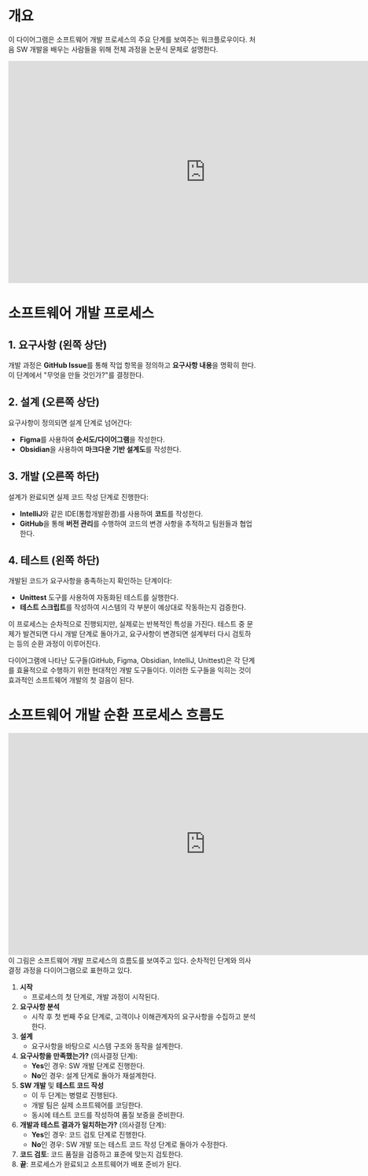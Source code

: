 
# 개요

이 다이어그램은 소프트웨어 개발 프로세스의 주요 단계를 보여주는 워크플로우이다. 처음 SW 개발을 배우는 사람들을 위해 전체 과정을 논문식 문체로 설명한다.

<iframe style="border: 1px solid rgba(0, 0, 0, 0.1);" width="800" height="450" src="https://embed.figma.com/board/7VvIAg2eNPz1YsCKAniYno/SW-%EA%B0%9C%EB%B0%9C-%ED%94%84%EB%A1%9C%EC%84%B8%EC%8A%A4?node-id=0-1&embed-host=share" allowfullscreen></iframe>

# 소프트웨어 개발 프로세스

## 1. 요구사항 (왼쪽 상단)

개발 과정은 **GitHub Issue**를 통해 작업 항목을 정의하고 **요구사항 내용**을 명확히 한다. 이 단계에서 "무엇을 만들 것인가?"를 결정한다.


## 2. 설계 (오른쪽 상단)

요구사항이 정의되면 설계 단계로 넘어간다:

- **Figma**를 사용하여 **순서도/다이어그램**을 작성한다.
- **Obsidian**을 사용하여 **마크다운 기반 설계도**를 작성한다.


## 3. 개발 (오른쪽 하단)

설계가 완료되면 실제 코드 작성 단계로 진행한다:

- **IntelliJ**와 같은 IDE(통합개발환경)를 사용하여 **코드**를 작성한다.
- **GitHub**을 통해 **버전 관리**를 수행하여 코드의 변경 사항을 추적하고 팀원들과 협업한다.

## 4. 테스트 (왼쪽 하단)

개발된 코드가 요구사항을 충족하는지 확인하는 단계이다:

- **Unittest** 도구를 사용하여 자동화된 테스트를 실행한다.
- **테스트 스크립트**를 작성하여 시스템의 각 부분이 예상대로 작동하는지 검증한다.

이 프로세스는 순차적으로 진행되지만, 실제로는 반복적인 특성을 가진다. 테스트 중 문제가 발견되면 다시 개발 단계로 돌아가고, 요구사항이 변경되면 설계부터 다시 검토하는 등의 순환 과정이 이루어진다.

다이어그램에 나타난 도구들(GitHub, Figma, Obsidian, IntelliJ, Unittest)은 각 단계를 효율적으로 수행하기 위한 현대적인 개발 도구들이다. 이러한 도구들을 익히는 것이 효과적인 소프트웨어 개발의 첫 걸음이 된다.



# 소프트웨어 개발 순환 프로세스 흐름도
<iframe style="border: 1px solid rgba(0, 0, 0, 0.1);" width="800" height="450" src="https://embed.figma.com/board/7VvIAg2eNPz1YsCKAniYno/SW-%EA%B0%9C%EB%B0%9C-%ED%94%84%EB%A1%9C%EC%84%B8%EC%8A%A4?node-id=6-116&embed-host=share" allowfullscreen></iframe>
이 그림은 소프트웨어 개발 프로세스의 흐름도를 보여주고 있다. 순차적인 단계와 의사결정 과정을 다이어그램으로 표현하고 있다. 

1. **시작**
	- 프로세스의 첫 단계로, 개발 과정이 시작된다.
2. **요구사항 분석**
	- 시작 후 첫 번째 주요 단계로, 고객이나 이해관계자의 요구사항을 수집하고 분석한다.
3. **설계**
	- 요구사항을 바탕으로 시스템 구조와 동작을 설계한다.
4. **요구사항을 만족했는가?** (의사결정 단계):
    - **Yes**인 경우: SW 개발 단계로 진행한다.
    - **No**인 경우: 설계 단계로 돌아가 재설계한다.
5. **SW 개발** 및 **테스트 코드 작성**
	- 이 두 단계는 병렬로 진행된다.
    - 개발 팀은 실제 소프트웨어를 코딩한다.
    - 동시에 테스트 코드를 작성하여 품질 보증을 준비한다.
6. **개발과 테스트 결과가 일치하는가?** (의사결정 단계):
    - **Yes**인 경우: 코드 검토 단계로 진행한다.
    - **No**인 경우: SW 개발 또는 테스트 코드 작성 단계로 돌아가 수정한다.
7. **코드 검토**: 코드 품질을 검증하고 표준에 맞는지 검토한다.
8. **끝**: 프로세스가 완료되고 소프트웨어가 배포 준비가 된다.